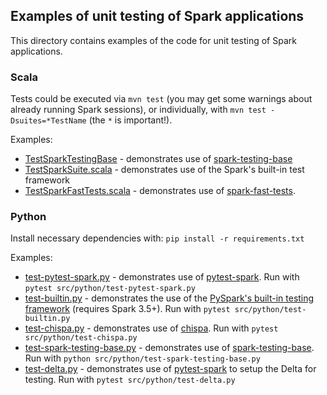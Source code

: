 ## Examples of unit testing of Spark applications

This directory contains examples of the code for unit testing of Spark applications.


### Scala

Tests could be executed via `mvn test` (you may get some warnings about already running Spark sessions), or individually, with `mvn test -Dsuites=*TestName` (the `*` is important!).

Examples:
* [TestSparkTestingBase](src/test/scala/net/alexott/demos/spark/TestSparkTestingBase.scala) - demonstrates use of [spark-testing-base](https://github.com/holdenk/spark-testing-base)
* [TestSparkSuite.scala](src/test/scala/net/alexott/demos/spark/TestSparkSuite.scala) - demonstrates use of the Spark's built-in test framework
* [TestSparkFastTests.scala](src/test/scala/net/alexott/demos/spark/TestSparkFastTests.scala) - demonstrates use of [spark-fast-tests](https://github.com/MrPowers/spark-fast-tests).


### Python

Install necessary dependencies with: `pip install -r requirements.txt`

Examples:
* [test-pytest-spark.py](src/python/test-pytest-spark.py) - demonstrates use of [pytest-spark](https://github.com/malexer/pytest-spark).  Run with `pytest src/python/test-pytest-spark.py`
* [test-builtin.py](src/python/test-builtin.py) - demonstrates the use of the [PySpark's built-in testing framework](https://spark.apache.org/docs/3.5.1/api/python/reference/pyspark.testing.html) (requires Spark 3.5+).   Run with `pytest src/python/test-builtin.py`
* [test-chispa.py](src/python/test-chispa.py) - demonstrates use of [chispa](https://github.com/MrPowers/chispa).  Run with `pytest src/python/test-chispa.py`
* [test-spark-testing-base.py](src/python/test-spark-testing-base.py) - demonstrates use of [spark-testing-base](https://github.com/holdenk/spark-testing-base).  Run with `python src/python/test-spark-testing-base.py`
* [test-delta.py](src/python/test-delta.py) - demonstrates use of [pytest-spark](https://github.com/malexer/pytest-spark) to setup the Delta for testing.  Run with `pytest src/python/test-delta.py`
